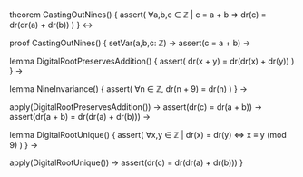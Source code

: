 theorem CastingOutNines() {
  assert(
    ∀a,b,c ∈ ℤ | c = a + b ⇒
    dr(c) = dr(dr(a) + dr(b))
  )
} ↔

proof CastingOutNines() {
  setVar(a,b,c: ℤ) →
  assert(c = a + b) →
  
  lemma DigitalRootPreservesAddition() {
    assert(
      dr(x + y) = dr(dr(x) + dr(y))
    )
  } →
  
  lemma NineInvariance() {
    assert(
      ∀n ∈ ℤ, dr(n + 9) = dr(n)
    )
  } →
  
  apply(DigitalRootPreservesAddition()) →
  assert(dr(c) = dr(a + b)) →
  assert(dr(a + b) = dr(dr(a) + dr(b))) →
  
  lemma DigitalRootUnique() {
    assert(
      ∀x,y ∈ ℤ | dr(x) = dr(y) ⇔ x ≡ y (mod 9)
    )
  } →
  
  apply(DigitalRootUnique()) →
  assert(dr(c) = dr(dr(a) + dr(b)))
}